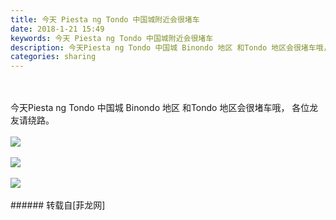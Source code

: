 ```yaml
---
title: 今天 Piesta ng Tondo 中国城附近会很堵车
date: 2018-1-21 15:49
keywords: 今天 Piesta ng Tondo 中国城附近会很堵车
description: 今天Piesta ng Tondo 中国城 Binondo 地区 和Tondo 地区会很堵车哦， 各位龙友请绕路。
categories: sharing
---
```

<td class="t_f" id="postmessage_1112045">

<br/>
<br/>
今天Piesta ng Tondo 中国城 Binondo 地区 和Tondo 地区会很堵车哦， 各位龙友请绕路。<br/>
<br/>

<img aid="746149" data-cf-modified-e623c1cf255712d53a6b2aec-="" file="data/attachment/forum/201801/20/214901m0lyp5m01p0ydpm0.jpg.thumb.jpg" id="aimg_746149" inpost="1" onclick="" onmouseover="" src="http://www.flw.ph/data/attachment/forum/201801/20/214901m0lyp5m01p0ydpm0.jpg" style="cursor:pointer" zoomfile="data/attachment/forum/201801/20/214901m0lyp5m01p0ydpm0.jpg"/>


<br/>
<br/>

<img aid="746148" data-cf-modified-e623c1cf255712d53a6b2aec-="" file="data/attachment/forum/201801/20/214900m119cv5vfdfv5l4d.jpg.thumb.jpg" id="aimg_746148" inpost="1" onclick="" onmouseover="" src="http://www.flw.ph/data/attachment/forum/201801/20/214900m119cv5vfdfv5l4d.jpg" style="cursor:pointer" zoomfile="data/attachment/forum/201801/20/214900m119cv5vfdfv5l4d.jpg"/>


<br/>
<br/>

<img aid="746147" data-cf-modified-e623c1cf255712d53a6b2aec-="" file="data/attachment/forum/201801/20/214858cz2ka7weiwwk32nv.jpg.thumb.jpg" id="aimg_746147" inpost="1" onclick="" onmouseover="" src="http://www.flw.ph/data/attachment/forum/201801/20/214858cz2ka7weiwwk32nv.jpg" style="cursor:pointer" zoomfile="data/attachment/forum/201801/20/214858cz2ka7weiwwk32nv.jpg"/>


<br/>
<br/>
</td>
###### 转载自[菲龙网]